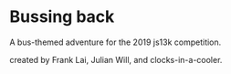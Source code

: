 # Bussing back

A bus-themed adventure for the 2019 js13k competition.

created by Frank Lai, Julian Will, and clocks-in-a-cooler.
